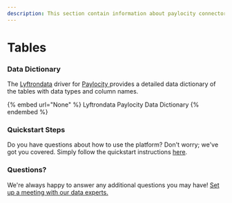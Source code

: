 ```yaml
---
description: This section contain information about paylocity connector tables information
---
```


# Tables

### Data Dictionary

The [Lyftrondata](https://www.lyftrondata.com/) driver for [Paylocity](None/)[ ](https://www.lyftrondata.com/integration/paylocity/)provides a detailed data dictionary of the tables with data types and column names.

{% embed url="None" %}
Lyftrondata Paylocity Data Dictionary
{% endembed %}

### Quickstart Steps

Do you have questions about how to use the platform? Don't worry; we've got you covered. Simply follow the quickstart instructions [here](../README.md).

### Questions? <a href="#questions" id="questions"></a>

We're always happy to answer any additional questions you may have! [Set up a meeting with our data experts.](https://www.lyftrondata.com/book-a-meeting/)

